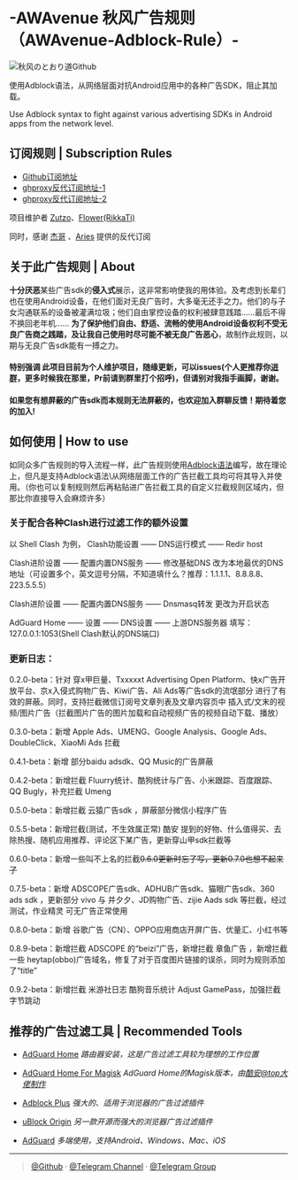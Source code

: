 # -AWAvenue 秋风广告规则（AWAvenue-Adblock-Rule）-

![秋风のとおり道Github](https://user-images.githubusercontent.com/121682528/222716105-d5582f28-7139-4f58-8ee4-e2cb8b1fde31.png)

使用Adblock语法，从网络层面对抗Android应用中的各种广告SDK，阻止其加载。

Use Adblock syntax to fight against various advertising SDKs in Android apps from the network level.

## 订阅规则 | Subscription Rules

- [Github订阅地址](https://raw.githubusercontent.com/TG-Twilight/AWAvenue-Adblock-Rule/main/AWAvenue-Adblock-Rule.txt)
- [ghproxy反代订阅地址-1](https://ghproxy.net/https://raw.githubusercontent.com/TG-Twilight/AWAvenue-Adblock-Rule/main/AWAvenue-Adblock-Rule.txt)
- [ghproxy反代订阅地址-2](https://ghproxy.com/https://raw.githubusercontent.com/TG-Twilight/AWAvenue-Adblock-Rule/main/AWAvenue-Adblock-Rule.txt)

项目维护者 [Zutzo](https://github.com/zutzo)、[Flower(RikkaTi)](https://t.me/Reese_Rikkati)

同时，感谢 [杰哥](https://t.me/JessTeesdale) 、[Aries](https://t.me/NoAries) 提供的反代订阅


## 关于此广告规则 | About
**十分厌恶**某些广告sdk的**侵入式**展示，这非常影响使我的用体验。及考虑到长辈们也在使用Android设备，在他们面对无良广告时，大多毫无还手之力。他们的与子女沟通联系的设备被灌满垃圾；他们自由掌控设备的权利被肆意践踏……最后不得不换回老年机……
**为了保护他们自由、舒适、流畅的使用Android设备权利不受无良广告商之践踏，及让我自己使用时尽可能不被无良广告恶心**，故制作此规则，以期与无良广告sdk能有一搏之力。

#### 特别强调 此项目目前为个人维护项目，随缘更新，可以issues(个人更推荐你[进群](https://t.me/AWAvenueCheat)，更多时候我在那里，Pr前请到群里打个招呼)，但请别对我指手画脚，谢谢。
#### 如果您有想屏蔽的广告sdk而本规则无法屏蔽的，也欢迎加入群聊反馈！期待着您的加入!


## 如何使用 | How to use
如同众多广告规则的导入流程一样，此广告规则使用[Adblock语法](https://github.com/AdguardTeam/AdGuardHome/wiki/Hosts-Blocklists)编写，故在理论上，但凡是支持Adblock语法\从网络层面工作的广告拦截工具均可将其导入并使用。（你也可以复制规则然后再粘贴进广告拦截工具的自定义拦截规则区域内，但那比你直接导入会麻烦许多）

### 关于配合各种Clash进行过滤工作的额外设置
以 Shell Clash 为例，
Clash功能设置 —— DNS运行模式 —— Redir host

Clash进阶设置 —— 配置内置DNS服务 —— 修改基础DNS 改为本地最优的DNS地址（可设置多个，英文逗号分隔，不知道填什么？推荐：1.1.1.1、8.8.8.8、223.5.5.5）

Clash进阶设置 —— 配置内置DNS服务 —— Dnsmasq转发 更改为开启状态

AdGuard Home —— 设置 —— DNS设置 —— 上游DNS服务器 填写：127.0.0.1:1053(Shell Clash默认的DNS端口)


### 更新日志：

0.2.0-beta：针对 穿x甲巨量、Txxxxxt Advertising Open Platform、快x广告开放平台、京x入侵式购物广告、Kiwi广告、Ali Ads等广告sdk的流氓部分 进行了有效的屏蔽。同时，支持拦截微信订阅号文章列表及文章内容页中 插入式/文末的视频/图片广告（拦截图片广告的图片加载和自动视频广告的视频自动下载、播放）

0.3.0-beta：新增 Apple Ads、UMENG、Google Analysis、Google Ads、DoubleClick、XiaoMi Ads 拦截

0.4.1-beta：新增 部分baidu adsdk、QQ Music的广告屏蔽

0.4.2-beta：新增拦截 Fluurry统计、酷狗统计与广告、小米跟踪、百度跟踪、QQ Bugly，补充拦截 Umeng

0.5.0-beta：新增拦截 云猿广告sdk ，屏蔽部分微信小程序广告

0.5.5-beta：新增拦截(测试，不生效属正常) 酷安 提到的好物、什么值得买、去除热搜、随机应用推荐、评论区下某广告，更新穿山甲sdk拦截等

0.6.0-beta：新增一些叫不上名的拦截~~0.6.0更新时忘了写，更新0.7.0也想不起来了~~

0.7.5-beta：新增 ADSCOPE广告sdk、ADHUB广告sdk、猫眼广告sdk、360 ads sdk ，更新部分 vivo 与 并夕夕、JD购物广告、zijie Aads sdk 等拦截，经过测试，作业精灵 可无广告正常使用

0.8.0-beta：新增 谷歌广告（CN）、OPPO应用商店开屏广告、优量汇、小红书等

0.8.9-beta：新增拦截 ADSCOPE 的“beizi”广告，新增拦截 章鱼广告 ，新增拦截 一些 heytap(obbo)广告域名，修复了对于百度图片链接的误杀，同时为规则添加了“title”

0.9.2-beta：新增拦截 米游社日志 酷狗音乐统计 Adjust GamePass，加强拦截 字节跳动

## 推荐的广告过滤工具 | Recommended Tools
- [AdGuard Home](https://github.com/AdguardTeam/AdGuardHome)    *路由器安装，这是广告过滤工具较为理想的工作位置*

- [AdGuard Home For Magisk](https://t.me/AWAvenue/357)   *AdGuard Home的Magisk版本，由[酷安@top大佬制作](https://www.coolapk.com/u/1373784)*

- [Adblock Plus](https://adblockplus.org/)    *强大的、适用于浏览器的广告过滤插件*

- [uBlock Origin](https://ublockorigin.com/)    *另一款开源而强大的浏览器广告过滤插件*

- [AdGuard](https://adguard.com/)    *多端使用，支持Android、Windows、Mac、iOS*


---

> [@Github](https://github.com/TG-Twilight/AWAvenue-Adblock-Rule) · [@Telegram Channel](https://t.me/AWAvenue) · [@Telegram Group](https://t.me/AWAvenueCheat) 
